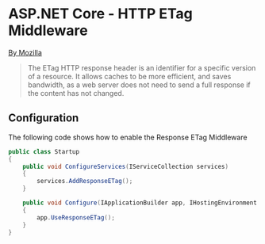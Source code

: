 # ASP.NET Core - HTTP ETag Middleware

[By Mozilla](https://developer.mozilla.org/en-US/docs/Web/HTTP/Headers/ETag)

> The ETag HTTP response header is an identifier for a specific version of a resource. It allows caches to be more efficient, and saves bandwidth, as a web server does not need to send a full response if the content has not changed. 

## Configuration

The following code shows how to enable the Response ETag Middleware

```csharp
public class Startup
{
    public void ConfigureServices(IServiceCollection services)
    {
        services.AddResponseETag();
    }

    public void Configure(IApplicationBuilder app, IHostingEnvironment env)
    {
        app.UseResponseETag();
    }
}
